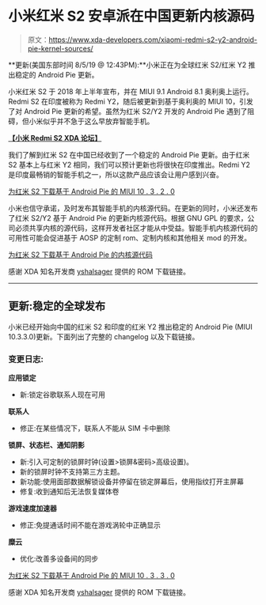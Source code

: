 # 小米红米 S2 安卓派在中国更新内核源码

> 原文：<https://www.xda-developers.com/xiaomi-redmi-s2-y2-android-pie-kernel-sources/>

**更新(美国东部时间 8/5/19 @ 12:43PM):**小米正在为全球红米 S2/红米 Y2 推出稳定的 Android Pie 更新。

小米红米 S2 于 2018 年上半年宣布，并在 MIUI 9.1 Android 8.1 奥利奥上运行。Redmi S2 在印度被称为 Redmi Y2，随后被更新到基于奥利奥的 MIUI 10，引发了对 Android Pie 更新的希望。虽然为红米 S2/Y2 开发的 Android Pie 遇到了阻碍，但小米似乎并不急于这么早放弃智能手机。

[**【小米 Redmi S2 XDA 论坛】**](https://forum.xda-developers.com/redmi-s2)

我们了解到红米 S2 在中国已经收到了一个稳定的 Android Pie 更新。由于红米 S2 基本上与红米 Y2 相同，我们可以预计更新也将很快在印度推出。Redmi Y2 是印度最畅销的智能手机之一，所以这款产品应该会让用户感到兴奋。

[为红米 S2 下载基于 Android Pie 的 MIUI 10 . 3 . 2 . 0](http://bigota.d.miui.com/V10.3.2.0.PEFCNXM/miui_HMS2_V10.3.2.0.PEFCNXM_bd4e963765_9.0.zip)

小米也信守承诺，及时发布其智能手机的内核源代码。在更新的同时，小米还发布了红米 S2/Y2 基于 Android Pie 的更新内核源代码。根据 GNU GPL 的要求，公司必须共享内核的源代码，这样开发者社区才能从中受益。智能手机内核源代码的可用性可能会促进基于 AOSP 的定制 rom、定制内核和其他相关 mod 的开发。

[为红米 S2 下载基于 Android Pie 的内核源代码](https://github.com/MiCode/Xiaomi_Kernel_OpenSource/tree/ysl-p-oss)

感谢 XDA 知名开发商 [yshalsager](https://forum.xda-developers.com/member.php?u=6084385) 提供的 ROM 下载链接。

* * *

## 更新:稳定的全球发布

小米已经开始向中国的红米 S2 和印度的红米 Y2 推出稳定的 Android Pie (MIUI 10.3.3.0)更新。下面列出了完整的 changelog 以及下载链接。

### **变更日志:**

**应用锁定**

*   新:锁定谷歌联系人现在可用

**联系人**

*   修正:在某些情况下，联系人不能从 SIM 卡中删除

**锁屏、状态栏、通知阴影**

*   新:引入可定制的锁屏时钟(设置>锁屏&密码>高级设置)。
*   新的锁屏时钟不支持第三方主题。
*   新功能:使用面部数据解锁设备并停留在锁定屏幕后，使用指纹打开主屏幕
*   修复:收到通知后无法恢复媒体卷

**游戏速度加速器**

*   修正:免提通话时间不能在游戏涡轮中正确显示

**糜云**

*   优化:改善多设备间的同步

[为红米 S2 下载基于 Android Pie 的 MIUI 10 . 3 . 3 . 0](http://bigota.d.miui.com/V10.3.3.0.PEFMIXM/miui_HMS2Global_V10.3.3.0.PEFMIXM_340dd43b5c_9.0.zip)

感谢 XDA 知名开发商 [yshalsager](https://forum.xda-developers.com/member.php?u=6084385) 提供的 ROM 下载链接。